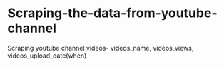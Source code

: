 # Scraping-the-data-from-youtube-channel
Scraping youtube channel videos- videos_name, videos_views, videos_upload_date(when)
